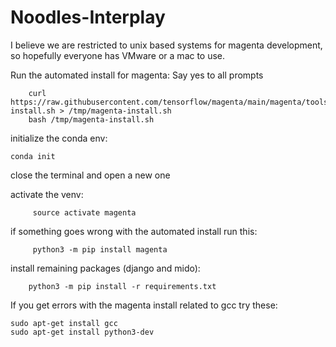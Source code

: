 # Noodles-Interplay

I believe we are restricted to unix based systems for magenta development, so hopefully everyone has VMware or a mac to use.

Run the automated install for magenta: 
        Say yes to all prompts

        curl https://raw.githubusercontent.com/tensorflow/magenta/main/magenta/tools/magenta-install.sh > /tmp/magenta-install.sh
        bash /tmp/magenta-install.sh

initialize the conda env:

    conda init
    
close the terminal and open a new one

activate the venv:

         source activate magenta
           
  if something goes wrong with the automated install run this:
   
         python3 -m pip install magenta

install remaining packages (django and mido):

        python3 -m pip install -r requirements.txt
    
    
    
    
If you get errors with the magenta install related to gcc try these:

    sudo apt-get install gcc
    sudo apt-get install python3-dev


